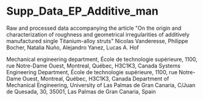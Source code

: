 # Supp_Data_EP_Additive_man
Raw and processed data accompanying the article "On the origin and characterization of roughness and geometrical irregularities of additively manufactured single Titanium-alloy struts"
Nicolas Vanderesse, Philippe Bocher, Natalia Nuño, Alejandro Yanez, Lucas A. Hof

Mechanical engineering department, École de technologie supérieure, 1100, rue Notre-Dame Ouest, Montreal, Québec, H3C1K3, Canada
Systems Engineering Department, École de technologie supérieure, 1100, rue Notre-Dame Ouest, Montreal, Québec, H3C1K3, Canada
Department of Mechanical Engineering, University of Las Palmas de Gran Canaria, C/Juan de Quesada, 30, 35001, Las Palmas de Gran Canaria, Spain
